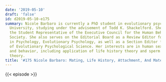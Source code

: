 ```yaml
---
date: '2019-05-10'
draft: 'false'
id: d2019-05-10-e175
summary: Nicole Barbaro is currently a PhD student in evolutionary psychology at Oakland
  University, studying under the advisement of Todd K. Shackelford. She serves as
  the Student Representative of the Executive Council for the Human Behavior and Evolution
  Society. She also serves on the Editorial Board as a Review Editor for Frontiers
  in Psychology, Evolutionary Psychology, as well as a Section Editor for the Encyclopedia
  of Evolutionary Psychological Science. Her interests are in human sexual psychology
  and behavior, including application of life history theory and sperm competition
  theory.
title: '#175 Nicole Barbaro: Mating, Life History, Attachment, And Mate Guarding'
---
```

{{< episode >}}
